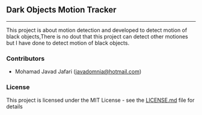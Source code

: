 ## Dark Objects Motion Tracker
---

This project is about motion detection and developed to detect motion of black objects,There is no dout that this project can detect other motiones but I have done to detect motion of black objects. 

### Contributors

* Mohamad Javad Jafari (javadomnia@hotmail.com)

### License

This project is licensed under the MIT License - see the [LICENSE.md](https://github.com/mohamadjavadjafari/motion-tracker/blob/master/LICENSE) file for details


